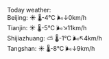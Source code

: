 Today weather:  
Beijing: ☀️   🌡️-4°C 🌬️↓0km/h  
Tianjin: ☀️   🌡️-5°C 🌬️↘11km/h  
Shijiazhuang: ⛅️  🌡️-1°C 🌬️↖4km/h  
Tangshan: ☀️   🌡️-8°C 🌬️↓9km/h  

